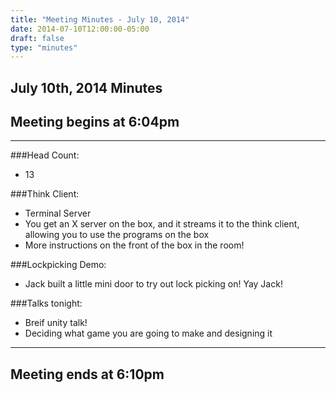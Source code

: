 ```yaml
---
title: "Meeting Minutes - July 10, 2014"
date: 2014-07-10T12:00:00-05:00
draft: false
type: "minutes"
---
```


## July 10th, 2014 Minutes

## Meeting begins at 6:04pm

- - -

###Head Count:
* 13

###Think Client:
* Terminal Server
* You get an X server on the box, and it streams it to the think client, allowing you to use the programs on the box
* More instructions on the front of the box in the room!

###Lockpicking Demo:
* Jack built a little mini door to try out lock picking on! Yay Jack!

###Talks tonight:
* Breif unity talk!
* Deciding what game you are going to make and designing it

- - - 

## Meeting ends at 6:10pm
